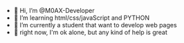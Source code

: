 - 👋 Hi, I’m @M0AX-Developer
- 👀 I’m learning html/css/javaScript and PYTHON
- 🌱 I’m currently a student that want to develop web pages
- 💞️ right now, I'm ok alone, but any kind of help is great

<!---
M0AX-Developer/M0AX-Developer is a ✨ special ✨ repository because its `README.md` (this file) appears on your GitHub profile.
You can click the Preview link to take a look at your changes.
--->
